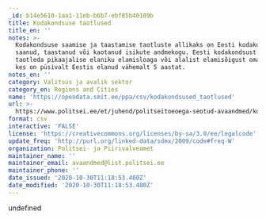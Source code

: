 ```yaml
---
_id: b14e5610-1aa1-11eb-b6b7-ebf85b40109b
title: Kodakondsuse taotlused
title_en: ''
notes: >-
  Kodakondsuse saamise ja taastamise taotluste allikaks on Eesti kodakondsuse
  saanud, taastanud või kaotanud isikute andmekogu. Eesti kodakondsust saab
  taotleda pikaajalise elaniku elamisloaga või alalist elamisõigust omav isik,
  kes on püsivalt Eestis elanud vähemalt 5 aastat.
notes_en: ''
category: Valitsus ja avalik sektor
category_en: Regions and Cities
name: 'https://opendata.smit.ee/ppa/csv/kodakondsused_taotlused'
url: >-
  https://www.politsei.ee/et/juhend/politseitoeoega-seotud-avaandmed/kodakondsuse-taotlused
format: csv
interactive: 'FALSE'
license: 'https://creativecommons.org/licenses/by-sa/3.0/ee/legalcode'
update_freq: 'http://purl.org/linked-data/sdmx/2009/code#freq-W'
organization: Politsei- ja Piirivalveamet
maintainer_name: ''
maintainer_email: avaandmed@list.politsei.ee
maintainer_phone: ''
date_issued: '2020-10-30T11:18:53.480Z'
date_modified: '2020-10-30T11:18:53.480Z'
---
```

undefined
